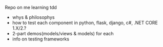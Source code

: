 Repo on me learning tdd

- whys & philosophys
- how to test each component in python, flask, django, c#, .NET CORE 1.X/2.?
- 2-part demos(models/views & models) for each
- info on testing frameworks